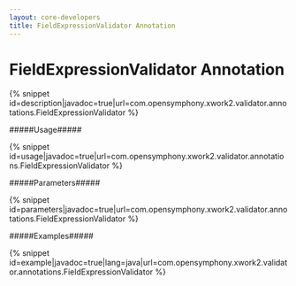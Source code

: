 ```yaml
---
layout: core-developers
title: FieldExpressionValidator Annotation
---
```


# FieldExpressionValidator Annotation


{% snippet id=description|javadoc=true|url=com.opensymphony.xwork2.validator.annotations.FieldExpressionValidator %}

#####Usage#####



{% snippet id=usage|javadoc=true|url=com.opensymphony.xwork2.validator.annotations.FieldExpressionValidator %}

#####Parameters#####



{% snippet id=parameters|javadoc=true|url=com.opensymphony.xwork2.validator.annotations.FieldExpressionValidator %}

#####Examples#####



{% snippet id=example|javadoc=true|lang=java|url=com.opensymphony.xwork2.validator.annotations.FieldExpressionValidator %}
